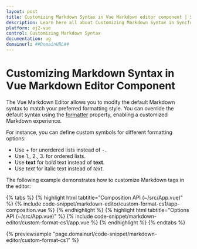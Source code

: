 ```yaml
---
layout: post
title: Customizing Markdown Syntax in Vue Markdown editor component | Syncfusion
description: Learn here all about Customizing Markdown Syntax in Syncfusion Vue Markdown editor component of Syncfusion Essential JS 2 and more.
platform: ej2-vue
control: Customizing Markdown Syntax
documentation: ug
domainurl: ##DomainURL##
---
```


# Customizing Markdown Syntax in Vue Markdown Editor Component

The Vue Markdown Editor allows you to modify the default Markdown syntax to match your preferred formatting style. You can override the default syntax using the [formatter](https://ej2.syncfusion.com/vue/documentation/api/rich-text-editor/#formatter) property, enabling a customized Markdown experience.

For instance, you can define custom symbols for different formatting options:

* Use + for unordered lists instead of `-`.
* Use 1., 2., 3. for ordered lists.
* Use __text__ for bold text instead of **text**.
* Use _text_ for italic text instead of *text*.

The following example demonstrates how to customize Markdown tags in the editor:

{% tabs %}
{% highlight html tabtitle="Composition API (~/src/App.vue)" %}
{% include code-snippet/markdown-editor/custom-format-cs1/app-composition.vue %}
{% endhighlight %}
{% highlight html tabtitle="Options API (~/src/App.vue)" %}
{% include code-snippet/markdown-editor/custom-format-cs1/app.vue %}
{% endhighlight %}
{% endtabs %}
        
{% previewsample "page.domainurl/code-snippet/markdown-editor/custom-format-cs1" %}